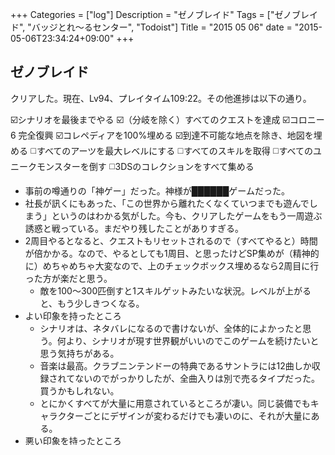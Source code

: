+++
Categories = ["log"]
Description = "ゼノブレイド"
Tags = ["ゼノブレイド", "バッジとれ〜るセンター", "Todoist"]
Title = "2015 05 06"
date = "2015-05-06T23:34:24+09:00"
+++

## ゼノブレイド
クリアした。現在、Lv94、プレイタイム109:22。その他進捗は以下の通り。

☑️シナリオを最後までやる
☑️（分岐を除く）すべてのクエストを達成
☑️コロニー6 完全復興
☑️コレペディアを100%埋める
☑️到達不可能な地点を除き、地図を埋める
◻️すべてのアーツを最大レベルにする
◻️すべてのスキルを取得
◻️すべてのユニークモンスターを倒す
◻️3DSのコレクションをすべて集める

* 事前の噂通りの「神ゲー」だった。神様が██████ゲームだった。
* 社長が訊くにもあった、「この世界から離れたくなくていつまでも遊んでしまう」というのはわかる気がした。今も、クリアしたゲームをもう一周遊ぶ誘惑と戦っている。まだやり残したことがありすぎる。
* 2周目やるとなると、クエストもリセットされるので（すべてやると）時間が倍かかる。なので、やるとしても1周目、と思ったけどSP集めが（精神的に）めちゃめちゃ大変なので、上のチェックボックス埋めるなら2周目に行った方が楽だと思う。
	* 敵を100〜300匹倒すと1スキルゲットみたいな状況。レベルが上がると、もう少しきつくなる。
* よい印象を持ったところ
	* シナリオは、ネタバレになるので書けないが、全体的によかったと思う。何より、シナリオが現す世界観がいいのでこのゲームを続けたいと思う気持ちがある。
	* 音楽は最高。クラブニンテンドーの特典であるサントラには12曲しか収録されてないのでがっかりしたが、全曲入りは別で売るタイプだった。買うかもしれない。
	* とにかくすべてが大量に用意されているところが凄い。同じ装備でもキャラクターごとにデザインが変わるだけでも凄いのに、それが大量にある。
* 悪い印象を持ったところ
	* 最後まで遊んでも、ゲームシステムでわからないところがあるので、それはちょっとどうなの、という気はする。（全部説明してるとヘルプもさらに凄いことになるのはわかる）
	* アイテムが入りきらなくてがんがん捨てるのはちょっとアレだった。倉庫的なものが欲しかった。
		* 素材捨てる→クエストで必要になる
	* なんだかんだでお使いクエストが多く、時限クエストがあるためメインシナリオに戻りたくても戻れない。序盤だと移動を早くする手段がなく、つらい。
		* クエストで住民の場所と名前が一切でないのがつらかった。
	* 因果律を変えられるモナドの力があるのに拾うアイテムの確率は変えられないのなんで。
* ただ、悪いところもゲーム止めるほど嫌かというと、雪山でコレクション拾うのに二時間かけた以外は別に嫌いじゃない。
* あと、ゼノブレイド始めたらTwitterの更新・どうぶつの森・その他いろいろ途絶えたので、わりと複数プロジェクト同時進行みたいなの無理だとわかった。学習はしたけど。
	* 以前もドハマりするゲーム買ったときに生活がだめになったので、気をつけたい。
* なんだかんだ書いたけど、もうちょっとだけやる（と思う）。
* GWはゼノブレイド10時間くらいでクリアする予定だったけど、結局30時間近くかかってるし、単純に3倍にする見積もりが有効なことが証明されてしまった。
	* しかもまだ終わりじゃないとかプロジェクトなら地獄だよ。

### 参考にした攻略サイト
* [Xenoblade ゼノブレイド 攻略 @ Wiki - トップページ](http://www35.atwiki.jp/xenoblade/pages/1.html)
	* わりと全般的に情報が集まっている。
* [多情仏心 ゼノブレイド マップ 一覧](http://shiawasenokatati.blog.shinobi.jp/%E3%82%BC%E3%83%8E%E3%83%96%E3%83%AC%E3%82%A4%E3%83%89/%E3%82%BC%E3%83%8E%E3%83%96%E3%83%AC%E3%82%A4%E3%83%89%20%E3%83%9E%E3%83%83%E3%83%97%20%E4%B8%80%E8%A6%A7)
	* マップはここが一番わかりやすかった。
* [ゼノブレイド攻略データ](http://xenobladedata.web.fc2.com/)
	* ジェムやコレクションは詳細なデータを扱っていたここを参考にした。
* [「ゼノブレイド」攻略するよ！ - ゲーム攻略・裏技サイト](http://www.suruyo.net/xenoblade/)
	* わりと間違いもあるが、テキストのみの一覧性はここが一番よかった。
* [ゼノシリーズ＞ゼノブレイド クエスト攻略 : にわかオタクのヒトリゴト](http://niwakaotaku8.seesaa.net/category/24083486-1.html)
	* クエストの場所に関して、ここがなかったら投げていたと思う。

## その他
* Todoist、使ってないと存在を忘れるくらいの軽さ。
* とれ〜るセンターでしずえのバッジコンプリートするマン
	* ひなまつりのやつ持ってなかったけど、2回で全部とれたのでよかった。
* 個人的には20時間くらいでスタッフロール到達で、その後一日30分くらい遊べるゲームが好き、なんだけどこれWiiFitだよな……。
	* どうぶつの森もそうか。
	* じゃあ、ゼノブレイドも一日30分だけやればいいのでは。いや、無理だ。
* 某社で実働技術部隊が火消しにがんばってるのに某部隊が積極的に火や金を注いでいるのを見ていたたまれなくなるなどした。